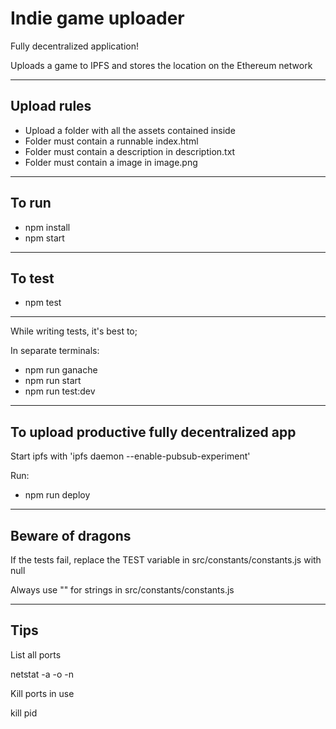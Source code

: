 <h1>Indie game uploader</h1>
<p>Fully decentralized application!</p>
<p>Uploads a game to IPFS and stores the location on the Ethereum network</p>
<hr/>
<h2>Upload rules</h2>
<ul>
    <li>
        Upload a folder with all the assets contained inside
    </li>
    <li>
        Folder must contain a runnable index.html
    </li>
    <li>
        Folder must contain a description in description.txt
    </li>
    <li>
        Folder must contain a image in image.png
    </li>
</ul>
<hr/>
<h2>To run</h2>
<ul>
    <li>
        npm install
    </li>
    <li>
        npm start
    </li>
</ul>
<hr/>
<h2>To test</h2>
<ul>
    <li>
        npm test
    </li>
</ul>
<hr/>
<p>While writing tests, it's best to;</p>
<p>In separate terminals:</p>
<ul>
    <li>
        npm run ganache
    </li>
    <li>
        npm run start
    </li>
    <li>
        npm run test:dev
    </li>
</ul>
<hr/>
<h2>To upload productive fully decentralized app</h2>
<p>Start ipfs with 'ipfs daemon --enable-pubsub-experiment'</p>
<p>Run:</p>
<ul>
    <li>
        npm run deploy
    </li>
</ul>
<hr/>
<h2>Beware of dragons</h2>
<p>If the tests fail, replace the TEST variable in src/constants/constants.js with null</p>
<p>Always use "" for strings in src/constants/constants.js</p>
<hr/>
<h2>Tips</h2>
<p>List all ports</p>
<p>netstat -a -o -n</p>
<p>Kill ports in use</p>
<p>kill pid</p>